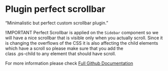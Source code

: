 # Plugin perfect scrollbar

“Minimalistic but perfect custom scrollbar plugin.”


!IMPORTANT Perfect Scrollbar is applied on the `Sidebar` component so we will have a nice scrollbar
that is visible only when you actually scroll.
Since it is changing the overflows of the CSS it is also affecting 
the child elements which have a scroll so please make sure that you add the  
class .ps-child to any element that should have scroll.

For more information please check [Full Github Documentation](https://github.com/utatti/perfect-scrollbar)
